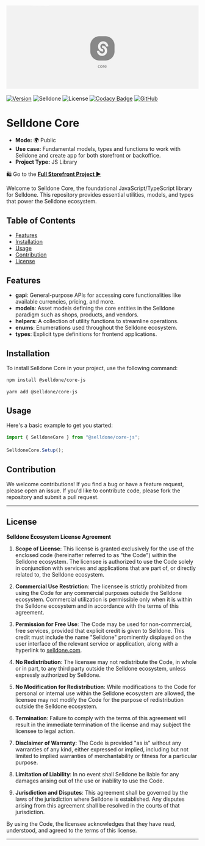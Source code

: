 
![Selldone Official Storefront App](_docs/images/banner-core.jpg)

<a href="https://www.npmjs.com/package/@selldone/core-js"><img src="https://img.shields.io/npm/v/@selldone/core-js.svg?sanitize=true" alt="Version"></a>
![Selldone](https://img.shields.io/badge/type-Selldone-f39f37?style=flat&label=Core&labelColor=%23567&color=%23000)
![License](https://img.shields.io/github/license/selldone/core.svg)
[![Codacy Badge](https://app.codacy.com/project/badge/Grade/e06b6bb638104350a6cbd7cc056ce6c1)](https://app.codacy.com/gh/selldone/core/dashboard?utm_source=gh&utm_medium=referral&utm_content=&utm_campaign=Badge_grade)
[![GitHub](https://img.shields.io/badge/GitHub-Core-blue?style=flat&logo=github)](https://github.com/selldone/core)


# Selldone Core

* **Mode:** 🌍 Public
* **Use case:** Fundamental models, types and functions to work with Selldone and create app for both storefront or backoffice.
* **Project Type:** JS Library

🛍️ Go to the [**Full Storefront Project ▶**](https://github.com/selldone/storefront) 

Welcome to Selldone Core, the foundational JavaScript/TypeScript library for Selldone. This repository provides essential utilities, models, and types that power the Selldone ecosystem.

## Table of Contents

- [Features](#features)
- [Installation](#installation)
- [Usage](#usage)
- [Contribution](#contribution)
- [License](#license)

## Features

- **gapi**: General-purpose APIs for accessing core functionalities like available currencies, pricing, and more.
- **models**: Asset models defining the core entities in the Selldone paradigm such as shops, products, and vendors.
- **helpers**: A collection of utility functions to streamline operations.
- **enums**: Enumerations used throughout the Selldone ecosystem.
- **types**: Explicit type definitions for frontend applications.

## Installation

To install Selldone Core in your project, use the following command:

```bash
npm install @selldone/core-js
```
```bash
yarn add @selldone/core-js
```


## Usage

Here's a basic example to get you started:

```javascript
import { SelldoneCore } from "@selldone/core-js";

SelldoneCore.Setup();
```


## Contribution

We welcome contributions! If you find a bug or have a feature request, please open an issue. If you'd like to contribute code, please fork the repository and submit a pull request.


---

## License
**Selldone Ecosystem License Agreement**

1. **Scope of License**: This license is granted exclusively for the use of the enclosed code (hereinafter referred to as "the Code") within the Selldone ecosystem. The licensee is authorized to use the Code solely in conjunction with services and applications that are part of, or directly related to, the Selldone ecosystem.

2. **Commercial Use Restriction**: The licensee is strictly prohibited from using the Code for any commercial purposes outside the Selldone ecosystem. Commercial utilization is permissible only when it is within the Selldone ecosystem and in accordance with the terms of this agreement.

3. **Permission for Free Use**: The Code may be used for non-commercial, free services, provided that explicit credit is given to Selldone. This credit must include the name "Selldone" prominently displayed on the user interface of the relevant service or application, along with a hyperlink to [selldone.com](https://selldone.com).

4. **No Redistribution**: The licensee may not redistribute the Code, in whole or in part, to any third party outside the Selldone ecosystem, unless expressly authorized by Selldone.

5. **No Modification for Redistribution**: While modifications to the Code for personal or internal use within the Selldone ecosystem are allowed, the licensee may not modify the Code for the purpose of redistribution outside the Selldone ecosystem.

6. **Termination**: Failure to comply with the terms of this agreement will result in the immediate termination of the license and may subject the licensee to legal action.

7. **Disclaimer of Warranty**: The Code is provided "as is" without any warranties of any kind, either expressed or implied, including but not limited to implied warranties of merchantability or fitness for a particular purpose.

8. **Limitation of Liability**: In no event shall Selldone be liable for any damages arising out of the use or inability to use the Code.

9. **Jurisdiction and Disputes**: This agreement shall be governed by the laws of the jurisdiction where Selldone is established. Any disputes arising from this agreement shall be resolved in the courts of that jurisdiction.

By using the Code, the licensee acknowledges that they have read, understood, and agreed to the terms of this license.

---